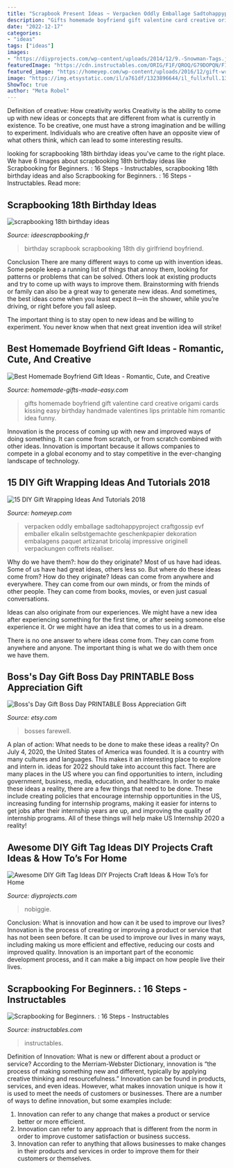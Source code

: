```yaml
---
title: "Scrapbook Present Ideas ~ Verpacken Oddly Emballage Sadtohappyproject Craftgossip Evf Emballer Elkalin Selbstgemachte Geschenkpapier Dekoration Embalagens Paquet Artizanat Bricolaj Impressive Originell Verpackungen Coffrets Réaliser"
description: "Gifts homemade boyfriend gift valentine card creative origami cards kissing easy birthday handmade valentines lips printable him romantic idea funny"
date: "2022-12-17"
categories:
- "ideas"
tags: ["ideas"]
images:
- "https://diyprojects.com/wp-content/uploads/2014/12/9.-Snowman-Tags.jpg"
featuredImage: "https://cdn.instructables.com/ORIG/F1F/QROQ/G79DOPQN/F1FQROQG79DOPQN.jpg"
featured_image: "https://homeyep.com/wp-content/uploads/2016/12/gift-wrapping/12-gift-wrapping-ideas-tutorials.jpg"
image: "https://img.etsystatic.com/il/a761df/1323896644/il_fullxfull.1323896644_gs85.jpg"
ShowToc: true
author: "Meta Robel"
---
```



Definition of creative: How creativity works
Creativity is the ability to come up with new ideas or concepts that are different from what is currently in existence. To be creative, one must have a strong imagination and be willing to experiment. Individuals who are creative often have an opposite view of what others think, which can lead to some interesting results.

	

		
looking for scrapbooking 18th birthday ideas you've came to the right place. We have 6 Images about scrapbooking 18th birthday ideas like Scrapbooking for Beginners. : 16 Steps - Instructables, scrapbooking 18th birthday ideas and also Scrapbooking for Beginners. : 16 Steps - Instructables. Read more:
		
    
## Scrapbooking 18th Birthday Ideas

<img loading=lazy src="http://www.ideescrapbooking.fr/images/scrapbooking-18th-birthday-ideas_9.jpg" onerror="this.onerror=null;this.src='https://tse2.mm.bing.net/th?id=OIP.9ab_2uOpZnXIpxYXr5SXpgHaEK&amp;pid=15.1';" alt="scrapbooking 18th birthday ideas">

_Source: ideescrapbooking.fr_

>birthday scrapbook scrapbooking 18th diy girlfriend boyfriend. 

	

Conclusion
There are many different ways to come up with invention ideas. Some people keep a running list of things that annoy them, looking for patterns or problems that can be solved. Others look at existing products and try to come up with ways to improve them.
 Brainstorming with friends or family can also be a great way to generate new ideas. And sometimes, the best ideas come when you least expect it—in the shower, while you’re driving, or right before you fall asleep.

The important thing is to stay open to new ideas and be willing to experiment. You never know when that next great invention idea will strike!

    
## Best Homemade Boyfriend Gift Ideas - Romantic, Cute, And Creative

<img loading=lazy src="https://www.homemade-gifts-made-easy.com/image-files/origami-valentine-kissing-lips-card-500x500.jpg" onerror="this.onerror=null;this.src='https://tse3.mm.bing.net/th?id=OIP.Cgong2iYZxZCObvYpLHu2AHaHa&amp;pid=15.1';" alt="Best Homemade Boyfriend Gift Ideas - Romantic, Cute, and Creative">

_Source: homemade-gifts-made-easy.com_

>gifts homemade boyfriend gift valentine card creative origami cards kissing easy birthday handmade valentines lips printable him romantic idea funny. 

	

Innovation is the process of coming up with new and improved ways of doing something. It can come from scratch, or from scratch combined with other ideas. Innovation is important because it allows companies to compete in a global economy and to stay competitive in the ever-changing landscape of technology.

    
## 15 DIY Gift Wrapping Ideas And Tutorials 2018

<img loading=lazy src="https://homeyep.com/wp-content/uploads/2016/12/gift-wrapping/12-gift-wrapping-ideas-tutorials.jpg" onerror="this.onerror=null;this.src='https://tse3.mm.bing.net/th?id=OIP._6_yZ5Jhwgl5DWUOIMYpoAHagU&amp;pid=15.1';" alt="15 DIY Gift Wrapping Ideas And Tutorials 2018">

_Source: homeyep.com_

>verpacken oddly emballage sadtohappyproject craftgossip evf emballer elkalin selbstgemachte geschenkpapier dekoration embalagens paquet artizanat bricolaj impressive originell verpackungen coffrets réaliser. 

	

Why do we have them?: how do they originate?
Most of us have had ideas. Some of us have had great ideas, others less so. But where do these ideas come from? How do they originate?
Ideas can come from anywhere and everywhere. They can come from our own minds, or from the minds of other people. They can come from books, movies, or even just casual conversations.

Ideas can also originate from our experiences. We might have a new idea after experiencing something for the first time, or after seeing someone else experience it. Or we might have an idea that comes to us in a dream.

There is no one answer to where ideas come from. They can come from anywhere and anyone. The important thing is what we do with them once we have them.

    
## Boss&#039;s Day Gift Boss Day PRINTABLE Boss Appreciation Gift

<img loading=lazy src="https://img.etsystatic.com/il/a761df/1323896644/il_fullxfull.1323896644_gs85.jpg" onerror="this.onerror=null;this.src='https://tse4.mm.bing.net/th?id=OIP.DXe_JHwaVXmHL56wZk6evQHaHa&amp;pid=15.1';" alt="Boss&#039;s Day Gift Boss Day PRINTABLE Boss Appreciation Gift">

_Source: etsy.com_

>bosses farewell. 

	

A plan of action: What needs to be done to make these ideas a reality?
On July 4, 2020, the United States of America was founded. It is a country with many cultures and languages. This makes it an interesting place to explore and intern in. ideas for 2022 should take into account this fact. There are many places in the US where you can find opportunities to intern, including government, business, media, education, and healthcare. 
In order to make these ideas a reality, there are a few things that need to be done. These include creating policies that encourage internship opportunities in the US, increasing funding for internship programs, making it easier for interns to get jobs after their internship years are up, and improving the quality of internship programs. All of these things will help make US Internship 2020 a reality!

    
## Awesome DIY Gift Tag Ideas DIY Projects Craft Ideas &amp; How To’s For Home

<img loading=lazy src="https://diyprojects.com/wp-content/uploads/2014/12/9.-Snowman-Tags.jpg" onerror="this.onerror=null;this.src='https://tse3.mm.bing.net/th?id=OIP.Oqg1zlmffLL9RlSlyxTbZgHaHa&amp;pid=15.1';" alt="Awesome DIY Gift Tag Ideas DIY Projects Craft Ideas &amp; How To’s for Home">

_Source: diyprojects.com_

>nobiggie. 

	

Conclusion: What is innovation and how can it be used to improve our lives?
Innovation is the process of creating or improving a product or service that has not been seen before. It can be used to improve our lives in many ways, including making us more efficient and effective, reducing our costs and improved quality. Innovation is an important part of the economic development process, and it can make a big impact on how people live their lives.

    
## Scrapbooking For Beginners. : 16 Steps - Instructables

<img loading=lazy src="https://cdn.instructables.com/ORIG/F1F/QROQ/G79DOPQN/F1FQROQG79DOPQN.jpg" onerror="this.onerror=null;this.src='https://tse3.mm.bing.net/th?id=OIP.qPl-OGolZk2E059Tadkz2QAAAA&amp;pid=15.1';" alt="Scrapbooking for Beginners. : 16 Steps - Instructables">

_Source: instructables.com_

>instructables. 

	

Definition of Innovation: What is new or different about a product or service?
According to the Merriam-Webster Dictionary, innovation is “the process of making something new and different, typically by applying creative thinking and resourcefulness.” Innovation can be found in products, services, and even ideas. However, what makes innovation unique is how it is used to meet the needs of customers or businesses. There are a number of ways to define innovation, but some examples include: 
1. Innovation can refer to any change that makes a product or service better or more efficient.
2. Innovation can refer to any approach that is different from the norm in order to improve customer satisfaction or business success.
3. Innovation can refer to anything that allows businesses to make changes in their products and services in order to improve them for their customers or themselves.

